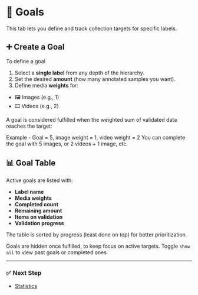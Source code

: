 # 🎯 Goals

This tab lets you define and track collection targets for specific labels.

<!-- <img src="/docs/assets/" alt="goals"> -->

## ➕ Create a Goal
To define a goal

1. Select a **single label** from any depth of the hierarchy.
2. Set the desired **amount** (how many annotated samples you want).
3. Define media **weights** for:
 - 🖼️ Images (e.g., 1)
 - 🎞️ Videos (e.g., 2)

<!-- <img src="/docs/assets/" alt="goals_create"> -->

A goal is considered fulfilled when the weighted sum of validated data reaches the target:

Example - Goal = 5, image weight = 1, video weight = 2
You can complete the goal with 5 images, or 2 videos + 1 image, etc.

## 📊 Goal Table

Active goals are listed with:

- **Label name**
- **Media weights**
- **Completed count**
- **Remaining amount**
- **Items on validation**
- **Validation progress**

The table is sorted by progress (least done on top) for better prioritization.

<!-- <img src="/docs/assets/" alt="goals_table"> -->

Goals are hidden once fulfilled, to keep focus on active targets.
Toggle `show all` to view past goals or completed ones.

---

### ✅ Next Step

- [Statistics](/docs/statistics.md)
